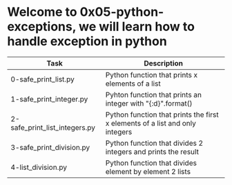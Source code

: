 # Welcome to 0x05-python-exceptions, we will learn how to handle exception in python
| Task  | Description |
| ----- | ----------- |
| 0-safe_print_list.py | Python function that prints x elements of a list |
| 1-safe_print_integer.py | Pyhton function that prints an integer with "{:d}".format() |
| 2-safe_print_list_integers.py | Python function that prints the first x elements of a list and only integers |
| 3-safe_print_division.py | Python function that divides 2 integers and prints the result |
| 4-list_division.py | Python function that divides element by element 2 lists |
